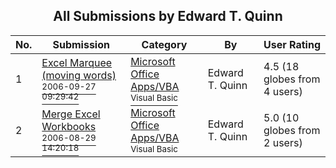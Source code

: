 ﻿<div align="center">

## All Submissions by Edward T\. Quinn

</div>

No.  | Submission | Category | By   | User Rating
---- | ---------- | -------- | ---- | -----------
1 | [Excel Marquee \(moving words\)<br /><sup>2006-09-27 09:29:42</sup>](https://github.com/Planet-Source-Code/edward-t-quinn-excel-marquee-moving-words__1-66656) | [Microsoft Office Apps/VBA<br /><sup>Visual Basic</sup>](../ByCategory/microsoft-office-apps-vba__1-42.md) | Edward T\. Quinn | 4.5 (18 globes from 4 users)
2 | [Merge Excel Workbooks<br /><sup>2006-08-29 14:20:18</sup>](https://github.com/Planet-Source-Code/edward-t-quinn-merge-excel-workbooks__1-66410) | [Microsoft Office Apps/VBA<br /><sup>Visual Basic</sup>](../ByCategory/microsoft-office-apps-vba__1-42.md) | Edward T\. Quinn | 5.0 (10 globes from 2 users)
